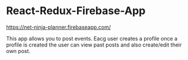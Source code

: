 # React-Redux-Firebase-App

https://net-ninja-planner.firebaseapp.com/

This app allows you to post events. Eacg user creates a profile once a profile is created the user can view past posts and also create/edit their own post. 
